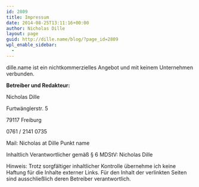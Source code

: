 ```yaml
---
id: 2809
title: Impressum
date: 2014-08-25T13:11:16+00:00
author: Nicholas Dille
layout: page
guid: http://dille.name/blog/?page_id=2809
wpl_enable_sidebar:
  - 
---
```

dille.name ist ein nichtkommerzielles Angebot und mit keinem Unternehmen verbunden.

**Betreiber und Redakteur:** 
  
Nicholas Dille
  
Furtwänglerstr. 5
  
79117 Freiburg
  
0761 / 2141 0735

Mail: Nicholas at Dille Punkt name
  
Inhaltlich Verantwortlicher gemäß § 6 MDStV: Nicholas Dille

Hinweis: Trotz sorgfältiger inhaltlicher Kontrolle übernehme ich keine Haftung für die Inhalte externer Links. Für den Inhalt der verlinkten Seiten sind ausschließlich deren Betreiber verantwortlich.